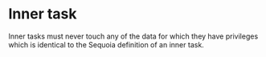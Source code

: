 # Inner task

Inner tasks must never touch any of the data for which they have privileges which is identical
to the Sequoia definition of an inner task.
